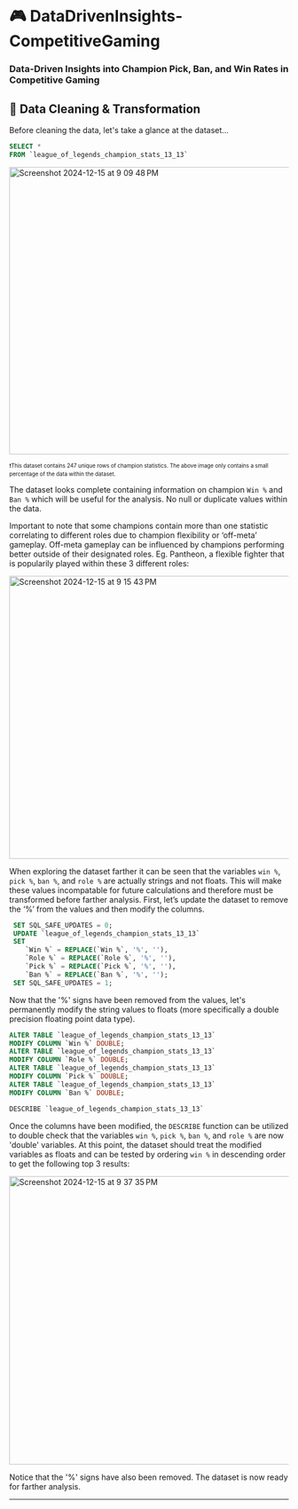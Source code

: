 # 🎮 DataDrivenInsights-CompetitiveGaming
### Data-Driven Insights into Champion Pick, Ban, and Win Rates in Competitive Gaming
## 🧰 Data Cleaning & Transformation 

Before cleaning the data, let's take a glance at the dataset...

```sql
SELECT * 
FROM `league_of_legends_champion_stats_13_13`
`````
<img width="518" alt="Screenshot 2024-12-15 at 9 09 48 PM" src="https://github.com/user-attachments/assets/b8c15f5d-dd95-4b39-8676-5c67645718ad" />

<sub><sup>❗This dataset contains 247 unique rows of champion statistics. The above image only contains a small percentage of the data within the dataset. </sub></sup>

The dataset looks complete containing information on champion `Win %` and `Ban %` which will be useful for the analysis. No null or duplicate values within the data. 

Important to note that some champions contain more than one statistic correlating to different roles due to champion flexibility or ‘off-meta’ gameplay. Off-meta gameplay can be influenced by champions performing better outside of their designated roles. Eg. Pantheon, a flexible fighter that is popularily played within these 3 different roles:


<img width="510" alt="Screenshot 2024-12-15 at 9 15 43 PM" src="https://github.com/user-attachments/assets/72b5f051-4941-46d8-ad52-4af6be3407ff" />  <space>


When exploring the dataset farther it can be seen that the variables `win %`, `pick %`, `ban %`, and `role %` are actually strings and not floats. This will make these values incompatable for future calculations and therefore must be transformed before farther analysis. 
First, let’s update the dataset to remove the ‘%’ from the values and then modify the columns. 

```sql
 SET SQL_SAFE_UPDATES = 0; 
 UPDATE `league_of_legends_champion_stats_13_13`
 SET
    `Win %` = REPLACE(`Win %`, '%', ''),
    `Role %` = REPLACE(`Role %`, '%', ''),
    `Pick %` = REPLACE(`Pick %`, '%', ''),
    `Ban %` = REPLACE(`Ban %`, '%', '');
 SET SQL_SAFE_UPDATES = 1;
`````

Now that the '%' signs have been removed from the values, let's permanently modify the string values to floats (more specifically a double precision floating point data type). 

```sql
ALTER TABLE `league_of_legends_champion_stats_13_13`
MODIFY COLUMN `Win %` DOUBLE;
ALTER TABLE `league_of_legends_champion_stats_13_13`
MODIFY COLUMN `Role %` DOUBLE;
ALTER TABLE `league_of_legends_champion_stats_13_13`
MODIFY COLUMN `Pick %` DOUBLE;
ALTER TABLE `league_of_legends_champion_stats_13_13`
MODIFY COLUMN `Ban %` DOUBLE;

DESCRIBE `league_of_legends_champion_stats_13_13`
`````
Once the columns have been modified, the `DESCRIBE` function can be utilized to double check that the variables `win %`, `pick %`, `ban %`, and `role %` are now 'double' variables. At this point, the dataset should treat the modified variables as floats and can be tested by ordering `win %` in descending order to get the following top 3 results: 

<img width="520" alt="Screenshot 2024-12-15 at 9 37 35 PM" src="https://github.com/user-attachments/assets/a54a6fe7-6fb8-4637-bc1d-b7f21ce1c631" /> <space>


Notice that the '%' signs have also been removed. The dataset is now ready for farther analysis. 
***
